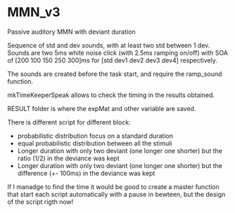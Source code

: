 # MMN_v3
Passive auditory MMN with deviant duration  

Sequence of std and dev sounds, with at least two std between 1 dev.
Sounds are two 5ms white noise click (with 2.5ms ramping on/off) with SOA of [200 100 150 250 300]ms for [std dev1 dev2 dev3 dev4] respectively.

The sounds are created before the task start, and require the ramp_sound function.

mkTimeKeeperSpeak allows to check the timing in the results obtained.

RESULT folder is where the expMat and other variable are saved.

There is different script for different block:
- probabilistic distribution focus on a standard duration
- equal probabilistic distribution between all the stimuli
- Longer duration with only two deviant (one longer one shorter) but the ratio (1/2) in the deviance was kept
- Longer duration with only two deviant (one longer one shorter) but the difference (+- 100ms) in the deviance was kept

If I manadge to find the time it would be good to create a master function that start each script automatically with a pause in bewteen, but the design of the script rigth now! 
